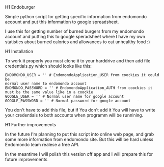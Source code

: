 H1 Endoburger

Simple python script for getting specific information from endomondo account
and put this information to google spreadsheet.

I use this for getting number of burned burgers from my endomondo account 
and putting this to google speradsheet where I have my own statistics about 
burned calories and allowances to eat unhealthy food :)

H1 Installation

To work it properly you must clone it to your harddrive and then add file 
credentials.py which should looks like this:

```
ENDOMONDO_USER = '' # EndomondoApplication_USER from coockies it could be 
normal user name to endomondo account
ENDMONDO_PASSWORD = '' # EndomondoApplication_AUTH from coockies it must be the same value like in a coockie
GOOGLE_USER = '' # Normal user name for google account
GOOGLE_PASSWORD = '' # Normal password for google account   -
```

You don't have to add this file, but if You don't add it You will have to 
write your credentials to both accounts when programm will be runnining.

H1 Further improvements

In the future I'm planning to put this script into online web page, and grab
some more information from endomondo site. But this will be hard unless 
Endomondo team realese a free API.

In the meantime I will polish this version off app and I will prepare this 
for future improvements. 